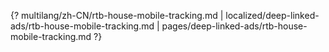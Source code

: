 {? multilang/zh-CN/rtb-house-mobile-tracking.md | localized/deep-linked-ads/rtb-house-mobile-tracking.md | pages/deep-linked-ads/rtb-house-mobile-tracking.md ?}
